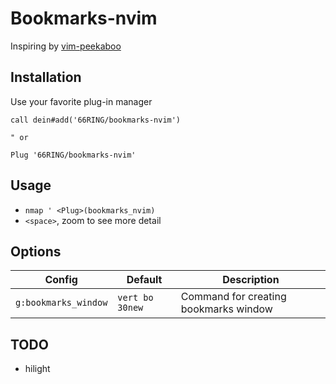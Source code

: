 # Bookmarks-nvim

Inspiring by [vim-peekaboo](https://github.com/junegunn/vim-peekaboo)

## Installation

Use your favorite plug-in manager

```vim
call dein#add('66RING/bookmarks-nvim')

" or

Plug '66RING/bookmarks-nvim'
```

## Usage

- `nmap ' <Plug>(bookmarks_nvim)`
- `<space>`, zoom to see more detail

## Options

| Config               | Default         | Description                           |
|----------------------|-----------------|---------------------------------------|
| `g:bookmarks_window` | `vert bo 30new` | Command for creating bookmarks window |

## TODO

- hilight
